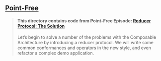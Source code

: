 ## [Point-Free](https://www.pointfree.co)

> #### This directory contains code from Point-Free Episode: [Reducer Protocol: The Solution](https://www.pointfree.co/episodes/ep202-reducer-protocol-the-solution)
>
> Let’s begin to solve a number of the problems with the Composable Architecture by introducing a reducer protocol. We will write some common conformances and operators in the new style, and even refactor a complex demo application.
